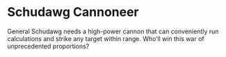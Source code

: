 # Schudawg Cannoneer
General Schudawg needs a high-power cannon that can conveniently run calculations and strike any target within range. Who’ll win this war of unprecedented proportions?
